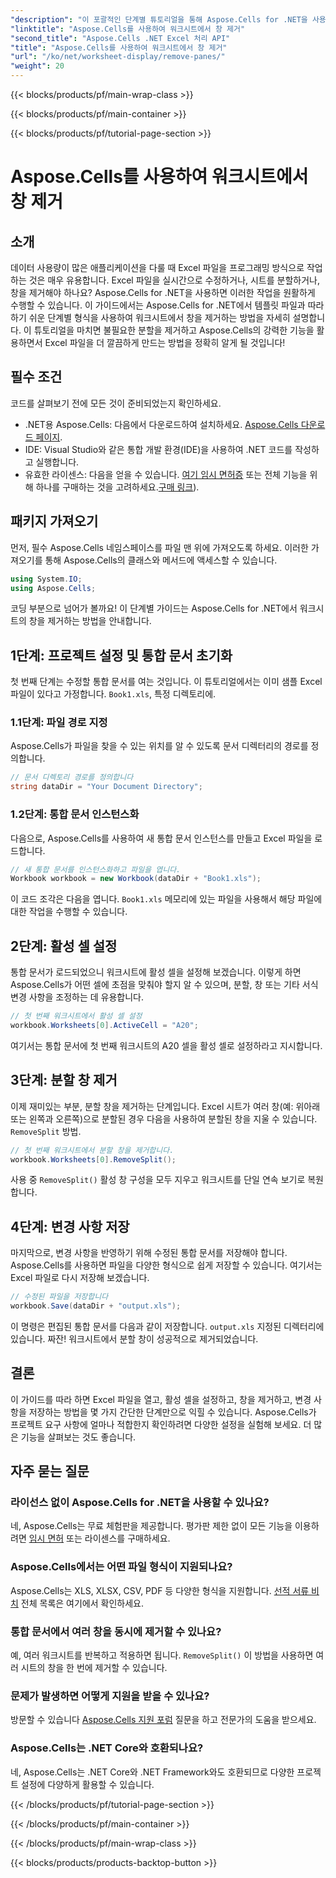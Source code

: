 ```yaml
---
"description": "이 포괄적인 단계별 튜토리얼을 통해 Aspose.Cells for .NET을 사용하여 워크시트에서 창을 제거하는 방법을 알아보세요."
"linktitle": "Aspose.Cells를 사용하여 워크시트에서 창 제거"
"second_title": "Aspose.Cells .NET Excel 처리 API"
"title": "Aspose.Cells를 사용하여 워크시트에서 창 제거"
"url": "/ko/net/worksheet-display/remove-panes/"
"weight": 20
---
```


{{< blocks/products/pf/main-wrap-class >}}

{{< blocks/products/pf/main-container >}}

{{< blocks/products/pf/tutorial-page-section >}}

# Aspose.Cells를 사용하여 워크시트에서 창 제거

## 소개
데이터 사용량이 많은 애플리케이션을 다룰 때 Excel 파일을 프로그래밍 방식으로 작업하는 것은 매우 유용합니다. Excel 파일을 실시간으로 수정하거나, 시트를 분할하거나, 창을 제거해야 하나요? Aspose.Cells for .NET을 사용하면 이러한 작업을 원활하게 수행할 수 있습니다. 이 가이드에서는 Aspose.Cells for .NET에서 템플릿 파일과 따라 하기 쉬운 단계별 형식을 사용하여 워크시트에서 창을 제거하는 방법을 자세히 설명합니다.
이 튜토리얼을 마치면 불필요한 분할을 제거하고 Aspose.Cells의 강력한 기능을 활용하면서 Excel 파일을 더 깔끔하게 만드는 방법을 정확히 알게 될 것입니다!
## 필수 조건
코드를 살펴보기 전에 모든 것이 준비되었는지 확인하세요.
- .NET용 Aspose.Cells: 다음에서 다운로드하여 설치하세요. [Aspose.Cells 다운로드 페이지](https://releases.aspose.com/cells/net/).
- IDE: Visual Studio와 같은 통합 개발 환경(IDE)을 사용하여 .NET 코드를 작성하고 실행합니다.
- 유효한 라이센스: 다음을 얻을 수 있습니다. [여기 임시 면허증](https://purchase.aspose.com/temporary-license/) 또는 전체 기능을 위해 하나를 구매하는 것을 고려하세요.[구매 링크](https://purchase.aspose.com/buy)).
## 패키지 가져오기
먼저, 필수 Aspose.Cells 네임스페이스를 파일 맨 위에 가져오도록 하세요. 이러한 가져오기를 통해 Aspose.Cells의 클래스와 메서드에 액세스할 수 있습니다.
```csharp
using System.IO;
using Aspose.Cells;
```
코딩 부분으로 넘어가 볼까요! 이 단계별 가이드는 Aspose.Cells for .NET에서 워크시트의 창을 제거하는 방법을 안내합니다.
## 1단계: 프로젝트 설정 및 통합 문서 초기화
첫 번째 단계는 수정할 통합 문서를 여는 것입니다. 이 튜토리얼에서는 이미 샘플 Excel 파일이 있다고 가정합니다. `Book1.xls`, 특정 디렉토리에.
### 1.1단계: 파일 경로 지정
Aspose.Cells가 파일을 찾을 수 있는 위치를 알 수 있도록 문서 디렉터리의 경로를 정의합니다.
```csharp
// 문서 디렉토리 경로를 정의합니다
string dataDir = "Your Document Directory";
```
### 1.2단계: 통합 문서 인스턴스화
다음으로, Aspose.Cells를 사용하여 새 통합 문서 인스턴스를 만들고 Excel 파일을 로드합니다.
```csharp
// 새 통합 문서를 인스턴스화하고 파일을 엽니다.
Workbook workbook = new Workbook(dataDir + "Book1.xls");
```
이 코드 조각은 다음을 엽니다. `Book1.xls` 메모리에 있는 파일을 사용해서 해당 파일에 대한 작업을 수행할 수 있습니다.
## 2단계: 활성 셀 설정
통합 문서가 로드되었으니 워크시트에 활성 셀을 설정해 보겠습니다. 이렇게 하면 Aspose.Cells가 어떤 셀에 초점을 맞춰야 할지 알 수 있으며, 분할, 창 또는 기타 서식 변경 사항을 조정하는 데 유용합니다.
```csharp
// 첫 번째 워크시트에서 활성 셀 설정
workbook.Worksheets[0].ActiveCell = "A20";
```
여기서는 통합 문서에 첫 번째 워크시트의 A20 셀을 활성 셀로 설정하라고 지시합니다.
## 3단계: 분할 창 제거
이제 재미있는 부분, 분할 창을 제거하는 단계입니다. Excel 시트가 여러 창(예: 위아래 또는 왼쪽과 오른쪽)으로 분할된 경우 다음을 사용하여 분할된 창을 지울 수 있습니다. `RemoveSplit` 방법.
```csharp
// 첫 번째 워크시트에서 분할 창을 제거합니다.
workbook.Worksheets[0].RemoveSplit();
```
사용 중 `RemoveSplit()` 활성 창 구성을 모두 지우고 워크시트를 단일 연속 보기로 복원합니다.
## 4단계: 변경 사항 저장
마지막으로, 변경 사항을 반영하기 위해 수정된 통합 문서를 저장해야 합니다. Aspose.Cells를 사용하면 파일을 다양한 형식으로 쉽게 저장할 수 있습니다. 여기서는 Excel 파일로 다시 저장해 보겠습니다.
```csharp
// 수정된 파일을 저장합니다
workbook.Save(dataDir + "output.xls");
```
이 명령은 편집된 통합 문서를 다음과 같이 저장합니다. `output.xls` 지정된 디렉터리에 있습니다. 짜잔! 워크시트에서 분할 창이 성공적으로 제거되었습니다.
## 결론
이 가이드를 따라 하면 Excel 파일을 열고, 활성 셀을 설정하고, 창을 제거하고, 변경 사항을 저장하는 방법을 몇 가지 간단한 단계만으로 익힐 수 있습니다. Aspose.Cells가 프로젝트 요구 사항에 얼마나 적합한지 확인하려면 다양한 설정을 실험해 보세요. 더 많은 기능을 살펴보는 것도 좋습니다.
## 자주 묻는 질문
### 라이선스 없이 Aspose.Cells for .NET을 사용할 수 있나요?  
네, Aspose.Cells는 무료 체험판을 제공합니다. 평가판 제한 없이 모든 기능을 이용하려면 [임시 면허](https://purchase.aspose.com/temporary-license/) 또는 라이센스를 구매하세요.
### Aspose.Cells에서는 어떤 파일 형식이 지원되나요?  
Aspose.Cells는 XLS, XLSX, CSV, PDF 등 다양한 형식을 지원합니다. [선적 서류 비치](https://reference.aspose.com/cells/net/) 전체 목록은 여기에서 확인하세요.
### 통합 문서에서 여러 창을 동시에 제거할 수 있나요?  
예, 여러 워크시트를 반복하고 적용하면 됩니다. `RemoveSplit()` 이 방법을 사용하면 여러 시트의 창을 한 번에 제거할 수 있습니다.
### 문제가 발생하면 어떻게 지원을 받을 수 있나요?  
방문할 수 있습니다 [Aspose.Cells 지원 포럼](https://forum.aspose.com/c/cells/9) 질문을 하고 전문가의 도움을 받으세요.
### Aspose.Cells는 .NET Core와 호환되나요?  
네, Aspose.Cells는 .NET Core와 .NET Framework와도 호환되므로 다양한 프로젝트 설정에 다양하게 활용할 수 있습니다.

{{< /blocks/products/pf/tutorial-page-section >}}

{{< /blocks/products/pf/main-container >}}

{{< /blocks/products/pf/main-wrap-class >}}

{{< blocks/products/products-backtop-button >}}